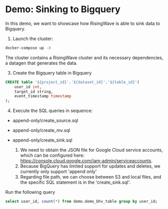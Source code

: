 # Demo: Sinking to Bigquery

In this demo, we want to showcase how RisingWave is able to sink data to Bigquery.

1. Launch the cluster:

```sh
docker-compose up -d
```

The cluster contains a RisingWave cluster and its necessary dependencies, a datagen that generates the data.

3. Create the Bigquery table in Bigquery

```sql
CREATE table '${project_id}'.'${dataset_id}'.'${table_id}'(
    user_id int,
    target_id string,
    event_timestamp timestamp
);
```

4. Execute the SQL queries in sequence:

- append-only/create_source.sql
- append-only/create_mv.sql
- append-only/create_sink.sql

    1. We need to obtain the JSON file for Google Cloud service accounts, which can be configured here: https://console.cloud.google.com/iam-admin/serviceaccounts.
    2. Because BigQuery has limited support for updates and deletes, we currently only support 'append only'
    3. Regarding file path, we can choose between S3 and local files, and the specific SQL statement is in the 'create_sink.sql'.

Run the following query
```sql
select user_id, count(*) from demo.demo_bhv_table group by user_id;
```
